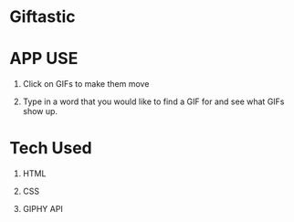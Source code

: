 # Giftastic

# APP USE

1. Click on GIFs to make them move

2. Type in a word that you would like to find a GIF for and see what GIFs show up.


# Tech Used

1. HTML

2. CSS

3. GIPHY API

